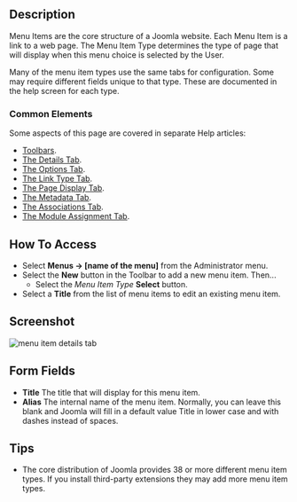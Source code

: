   <!-- Filename: Help4.x:Menu_Item:_New_Item / Display title: Menus: New Item -->

## Description

Menu Items are the core structure of a Joomla website. Each Menu Item is
a link to a web page. The Menu Item Type determines the type of page that
will display when this menu choice is selected by the User.

Many of the menu item types use the same tabs for configuration. Some may
require different fields unique to that type. These are documented in
the help screen for each type.

### Common Elements

Some aspects of this page are covered in separate Help articles:

* [Toolbars](jdocmanual?article=help/common-elements/toolbars).
* [The Details Tab](jdocmanual?article=help/menu-items-common/menu-item-details).
* [The Options Tab](jdocmanual?article=help/menu-items-common/menu-item-article-options).
* [The Link Type Tab](jdocmanual?article=help/menu-items-common/menu-item-link-type).
* [The Page Display Tab](jdocmanual?article=help/menu-items-common/menu-item-page-display).
* [The Metadata Tab](jdocmanual?article=help/menu-items-common/menu-item-metadata).
* [The Associations Tab](jdocmanual?article=help/common-elements/edit-associations).
* [The Module Assignment Tab](jdocmanual?article=help/menu-items-common/menu-item-module-assignment).

## How To Access

- Select **Menus → \[name of the menu\]** from the Administrator menu.
- Select the **New** button in the Toolbar to add a new menu item. Then...
  - Select the *Menu Item Type* **Select** button.
- Select a **Title** from the list of menu items to edit an existing menu item.

## Screenshot

![menu item details tab](../../../en/images/menu-items-common/menu-item-details.png)

## Form Fields

- **Title** The title that will display for this menu item.
- **Alias** The internal name of the menu item. Normally, you can leave
  this blank and Joomla will fill in a default value Title in lower case
  and with dashes instead of spaces.

## Tips

- The core distribution of Joomla provides 38 or more different menu item types.
  If you install third-party extensions they may add more menu item types.
